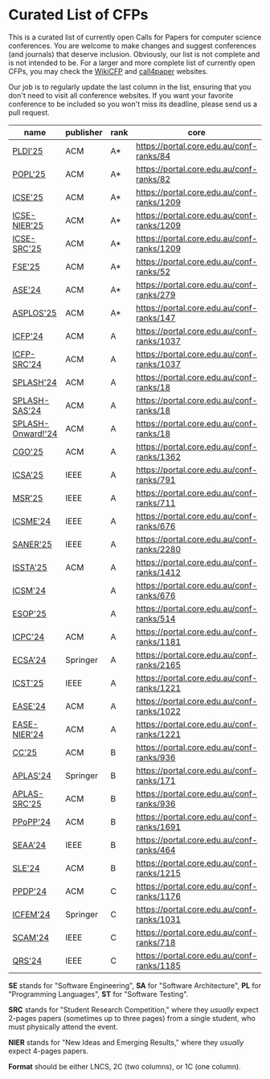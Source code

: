 # Curated List of CFPs

This is a curated list of currently open Calls for Papers for computer
science conferences. You are welcome to make changes and suggest conferences
(and journals) that deserve inclusion. Obviously, our list is not complete
and is not intended to be. For a larger and more complete list of
currently open CFPs,
you may check the [WikiCFP](http://www.wikicfp.com/cfp/) and
[call4paper](https://www.call4paper.com/) websites.

Our job is to regularly update the last column in the list, ensuring that
you don't need to visit all conference websites. If you want your favorite
conference to be included so you won't miss its deadline,
please send us a pull request.

<!-- events -->
| name | publisher | rank | core | scope | short | full | format | cfp | country |
| --- | --- | --- | --- | --- | --- | --- | --- | --- | --- |
| [PLDI'25](<https://conf.researchr.org/series/pldi>) | ACM | A* | <https://portal.core.edu.au/conf-ranks/84> | PL |   | 20 | 1C |   | DK |
| [POPL'25](<https://conf.researchr.org/home/POPL-2025>) | ACM | A* | <https://portal.core.edu.au/conf-ranks/82> | SE |   | 25 |   | 2025-07-11 | US |
| [ICSE'25](<https://conf.researchr.org/home/icse-2025>) | ACM | A* | <https://portal.core.edu.au/conf-ranks/1209> | SE |   | 10 |   | 2025-08-02 | CA |
| [ICSE-NIER'25](<https://conf.researchr.org/track/icse-2025/icse-2025-nier>) | ACM | A* | <https://portal.core.edu.au/conf-ranks/1209> | SE | 4 |   |   | 2025-10-10 | CA |
| [ICSE-SRC'25](<https://conf.researchr.org/track/icse-2025/icse-2025-SRC>) | ACM | A* | <https://portal.core.edu.au/conf-ranks/1209> | SE | 2 |   |   |   | CA |
| [FSE'25](<https://conf.researchr.org/home/fse-2025>) | ACM | A* | <https://portal.core.edu.au/conf-ranks/52> | SE |   | 18 |   | 2024-09-05 | NO |
| [ASE'24](<https://conf.researchr.org/home/ase-2024>) | ACM | A* | <https://portal.core.edu.au/conf-ranks/279> | SE |   | 10 |   | 2024-06-07 | US |
| [ASPLOS'25](<https://www.asplos-conference.org/asplos-2025-call-for-papers>) | ACM | A* | <https://portal.core.edu.au/conf-ranks/147> | SE |   | 11 |   | 2025-06-24 | US |
| [ICFP'24](<https://icfp24.sigplan.org>) | ACM | A | <https://portal.core.edu.au/conf-ranks/1037> | PL | 12 | 25 | 1C | closed | IT |
| [ICFP-SRC'24](<https://icfp24.sigplan.org/track/icfp-2024-student-research-competition>) | ACM | A | <https://portal.core.edu.au/conf-ranks/1037> | PL | 3 |   | 1C | 2024-05-23 | IT |
| [SPLASH'24](<https://2024.splashcon.org>) | ACM | A | <https://portal.core.edu.au/conf-ranks/18> | PL |   |   |   | closed | US |
| [SPLASH-SAS'24](<https://2024.splashcon.org/home/sas-2024>) | ACM | A | <https://portal.core.edu.au/conf-ranks/18> | PL |   |   |   | 2024-05-05 | US |
| [SPLASH-Onward!'24](<https://2024.splashcon.org/track/splash-2024-Onward-Essays>) | ACM | A | <https://portal.core.edu.au/conf-ranks/18> | PL |   |   |   | 2024-04-25 | US |
| [CGO'25](<https://conf.researchr.org/series/cgo>) | ACM | A | <https://portal.core.edu.au/conf-ranks/1362> | PL |   | 11 |   |   | US |
| [ICSA'25](<https://conf.researchr.org/home/icsa-2025>) | IEEE | A | <https://portal.core.edu.au/conf-ranks/791> | SE, SA | 8 | 10 |   | 2024-10-28 | DK |
| [MSR'25](<https://www.msrconf.org>) | IEEE | A | <https://portal.core.edu.au/conf-ranks/711> | SE | 4 | 10 |   |  | CA |
| [ICSME'24](<https://conf.researchr.org/home/icsme-2024>) | IEEE | A | <https://portal.core.edu.au/conf-ranks/676> | SE |   | 10 |   | 2024-04-11 | US |
| [SANER'25](<https://conf.researchr.org/series/saner>) | IEEE | A | <https://portal.core.edu.au/conf-ranks/2280> | SE |   | 12 |   |  | CA |
| [ISSTA'25](<https://conf.researchr.org/home/issta-2025>) | ACM | A | <https://portal.core.edu.au/conf-ranks/1412> | ST |   | 18 | 1C | 2024-10-31 | NO |
| [ICSM'24](<https://waset.org/software-maintenance-conference-in-july-2024-in-london>) |   | A | <https://portal.core.edu.au/conf-ranks/676> | SE |   |   |   | 2024-03-25 | UK |
| [ESOP'25](<https://etaps.org/2025/conferences/esop/>) |   | A | <https://portal.core.edu.au/conf-ranks/514> | PL |   | 25 | LNCS | 2024-05-30 | CZ |
| [ICPC'24](<https://conf.researchr.org/home/icpc-2024>) | ACM | A | <https://portal.core.edu.au/conf-ranks/1181> | SE |   | 10 |   |   | PT |
| [ECSA'24](<https://conf.researchr.org/home/ecsa-2024>) | Springer | A | <https://portal.core.edu.au/conf-ranks/2165> | SA |   | 16 | LNCS | 2024-04-18 | LU |
| [ICST'25](<https://conf.researchr.org/series/icst>) | IEEE | A | <https://portal.core.edu.au/conf-ranks/1221> | ST |   | 10 | 2C | 2024-09-25 | IT |
| [EASE'24](<https://conf.researchr.org/series/ease>) | ACM | A | <https://portal.core.edu.au/conf-ranks/1022> | SE |   | 10 |   | 2024-01-18 | IT |
| [EASE-NIER'24](<https://conf.researchr.org/track/ease-2024/ease-2024-nier>) | ACM | A | <https://portal.core.edu.au/conf-ranks/1221> | SE | 6 |   |   | 2024-03-10 | IT |
| [CC'25](<https://conf.researchr.org/series/CC>) | ACM | B | <https://portal.core.edu.au/conf-ranks/936> | PL |   | 10 | 2C |   | UK |
| [APLAS'24](<https://conf.researchr.org/home/aplas-2024>) | Springer | B | <https://portal.core.edu.au/conf-ranks/171> | PL |   | 17 | LNCS | 2024-05-24 | JP |
| [APLAS-SRC'25](<https://conf.researchr.org/track/aplas-2024/src-and-posters>) | ACM | B | <https://portal.core.edu.au/conf-ranks/936> | PL | 3 |   | LNCS | 2024-07-19 | JP |
| [PPoPP'24](<https://conf.researchr.org/home/ppopp-2024>) | ACM | B | <https://portal.core.edu.au/conf-ranks/1691> | PL |   | 10 |   |   | UK |
| [SEAA'24](<https://dsd-seaa.com/seaa2024>) | IEEE | B | <https://portal.core.edu.au/conf-ranks/464> | SE, PL | 4 | 8 |   | 2024-05-05 | FR |
| [SLE'24](<http://www.sleconf.org/2024>) | ACM | B | <https://portal.core.edu.au/conf-ranks/1215> | SE, PL | 6 | 12 | 2C | 2024-06-14 | US |
| [PPDP'24](<https://ppdp2024.github.io>) | ACM | C | <https://portal.core.edu.au/conf-ranks/1176> | PL | 5 | 12 | 2C | 2024-05-13 | IT |
| [ICFEM'24](<https://icfem2024.info>) | Springer | C | <https://portal.core.edu.au/conf-ranks/1031> | SE | 12 | 18 | LNCS | 2024-06-24 | JP |
| [SCAM'24](<https://conf.researchr.org/home/scam-2024>) | IEEE | C | <https://portal.core.edu.au/conf-ranks/718> | SE |   | 12 |   | 2024-06-21 | US |
| [QRS'24](<https://qrs24.techconf.org>) | IEEE | C | <https://portal.core.edu.au/conf-ranks/1185> | SE | 10 | 12 | 2C | 2024-04-15 | UK |

<!-- events -->

**SE** stands for "Software Engineering",
**SA** for "Software Architecture",
**PL** for "Programming Languages",
**ST** for "Software Testing".

**SRC** stands for "Student Research Competition," where they _usually_ expect
2-pages papers (sometimes up to three pages)
from a single student, who must physically attend the event.

**NIER** stands for "New Ideas and Emerging Results," where
they _usually_ expect 4-pages papers.

**Format** should be either LNCS, 2C (two columns), or 1C (one column).
